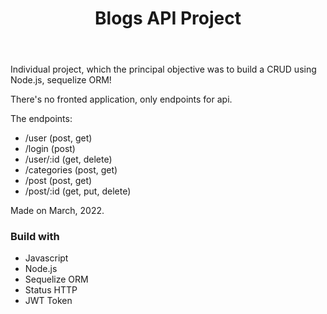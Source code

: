 <!DOCTYPE html>
<html lang="en">
<head>
  <meta charset="UTF-8">
  <meta http-equiv="X-UA-Compatible" content="IE=edge">
  <meta name="viewport" content="width=device-width, initial-scale=1.0">
  <link rel="stylesheet" href="style.css">
</head>
<body>
  <header>
    <h1 id="title">Blogs API Project</h1>
  </header>
  <main>
    <p>Individual project, which the principal objective was to build a CRUD using Node.js, sequelize ORM!</p>
    <p>There's no fronted application, only endpoints for api.</p>
    <p>The endpoints:</p>
    <ul>
      <li>/user (post, get)</li>
      <li>/login (post)</li>
      <li>/user/:id (get, delete)</li>
      <li>/categories (post, get)</li>
      <li>/post (post, get)</li>
      <li>/post/:id (get, put, delete)</li>
    </ul>
    <p>Made on March, 2022.</p>
    <h3>Build with</h3>
    <ul>
      <li>Javascript</li>
      <li>Node.js</li>
      <li>Sequelize ORM</li>
      <li>Status HTTP</li>
      <li>JWT Token</li>
    </ul>
  </main>
</body>
</html>

